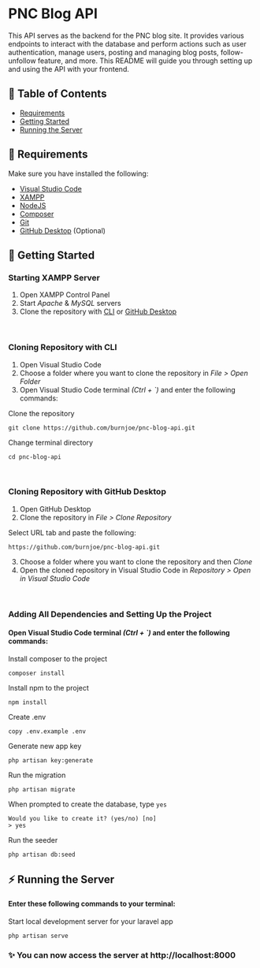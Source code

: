 # PNC Blog API
This API serves as the backend for the PNC blog site. It provides various endpoints to interact with the database and perform actions such as user authentication, manage users, posting and managing blog posts, follow-unfollow feature, and more. This README will guide you through setting up and using the API with your frontend.

## 📖 Table of Contents
- [Requirements](#📘-requirements)
- [Getting Started](#🔧-getting-started)
- [Running the Server](#⚡-running-the-server)

## 📘 Requirements
Make sure you have installed the following:
- [Visual Studio Code](https://code.visualstudio.com/download)
- [XAMPP](https://www.apachefriends.org/download.html)
- [NodeJS](https://nodejs.org/en/download/)
- [Composer](https://getcomposer.org/download/)
- [Git](https://git-scm.com/downloads)
- [GitHub Desktop](https://desktop.github.com/) (Optional)

## 🔧 Getting Started
### Starting XAMPP Server
1. Open XAMPP Control Panel
2. Start *Apache* & *MySQL* servers
3. Clone the repository with [CLI](#cloning-repository-with-cli) or [GitHub Desktop](#cloning-repository-with-github-desktop)

<br>

### Cloning Repository with CLI
1. Open Visual Studio Code
2. Choose a folder where you want to clone the repository in *File > Open Folder*
3. Open Visual Studio Code terminal *(Ctrl + `)* and enter the following commands:

Clone the repository
```
git clone https://github.com/burnjoe/pnc-blog-api.git
```

Change terminal directory
```
cd pnc-blog-api
```

<br>

### Cloning Repository with GitHub Desktop
1. Open GitHub Desktop
2. Clone the repository in *File > Clone Repository*

Select URL tab and paste the following:
```
https://github.com/burnjoe/pnc-blog-api.git
```

3. Choose a folder where you want to clone the repository and then *Clone*
4. Open the cloned repository in Visual Studio Code in *Repository > Open in Visual Studio Code*

<br>

### Adding All Dependencies and Setting Up the Project

#### Open Visual Studio Code terminal *(Ctrl + `)* and enter the following commands:

Install composer to the project
```
composer install
```

Install npm to the project
```
npm install
```

Create .env 
```
copy .env.example .env
```

Generate new app key
```
php artisan key:generate
```

Run the migration
```
php artisan migrate
```

When prompted to create the database, type `yes`
```
Would you like to create it? (yes/no) [no]
> yes
```

Run the seeder
```
php artisan db:seed
```

## ⚡ Running the Server

#### Enter these following commands to your terminal:

Start local development server for your laravel app
```
php artisan serve
```


### ✨ You can now access the server at http://localhost:8000